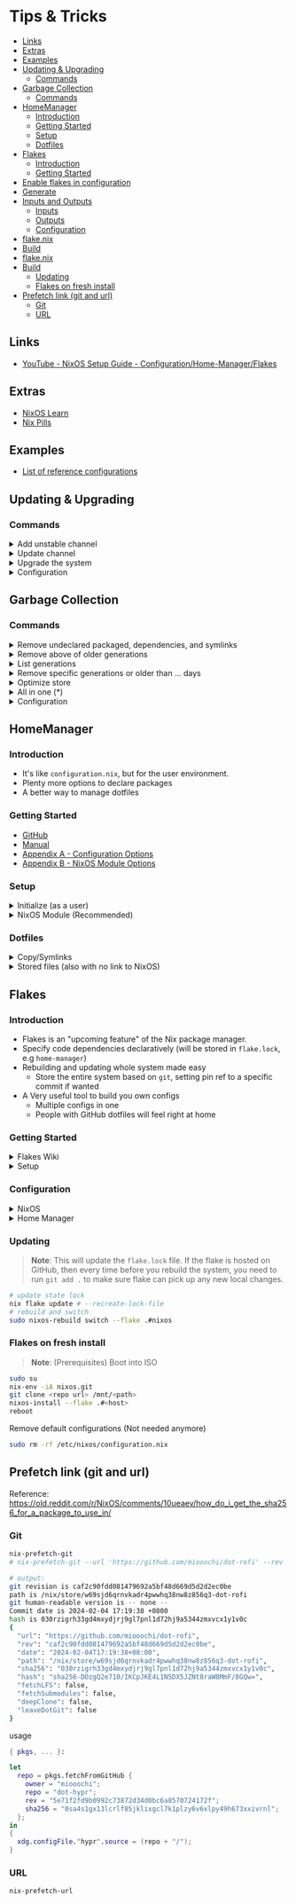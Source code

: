 # Tips & Tricks

<!-- vim-markdown-toc GFM -->

* [Links](#links)
* [Extras](#extras)
* [Examples](#examples)
* [Updating & Upgrading](#updating--upgrading)
  * [Commands](#commands)
* [Garbage Collection](#garbage-collection)
  * [Commands](#commands-1)
* [HomeManager](#homemanager)
  * [Introduction](#introduction)
  * [Getting Started](#getting-started)
  * [Setup](#setup)
  * [Dotfiles](#dotfiles)
* [Flakes](#flakes)
  * [Introduction](#introduction-1)
  * [Getting Started](#getting-started-1)
* [Enable flakes in configuration](#enable-flakes-in-configuration)
* [Generate](#generate)
* [Inputs and Outputs](#inputs-and-outputs)
  * [Inputs](#inputs)
  * [Outputs](#outputs)
  * [Configuration](#configuration)
* [flake.nix](#flakenix)
* [Build](#build)
* [flake.nix](#flakenix-1)
* [Build](#build-1)
  * [Updating](#updating)
  * [Flakes on fresh install](#flakes-on-fresh-install)
* [Prefetch link (git and url)](#prefetch-link-git-and-url)
  * [Git](#git)
  * [URL](#url)

<!-- vim-markdown-toc -->

## Links

- [YouTube - NixOS Setup Guide - Configuration/Home-Manager/Flakes](https://www.youtube.com/watch?v=AGVXJ-TIv3Y&t=2172s)

## Extras

- [NixOS Learn](https://nixos.org/learn.html)
- [Nix Pills](https://nixos.org/guides/nix-pills)

## Examples

- [List of reference configurations](https://nixos.wiki/wiki/Configuration_Collection)

## Updating & Upgrading

### Commands

<details><summary>Add unstable channel</summary>
</br>

```bash
sudo nix-channel --add https://nixos.org/channels/nixpkgs-unstable unstable
```

</details>

<details><summary>Update channel</summary>
</br>

```bash
sudo nix-channel --update
```

</details>

<details><summary>Upgrade the system</summary>
</br>

```bash
sudo nixos-rebuild switch --upgrade
```

</details>

<details><summary>Configuration</summary>
</br>

```nix
system.autoUpgrade = {
    enable = true;
    channel = "https://nixos.org/channels/nixos-unstable";
};
```

</details>

## Garbage Collection

### Commands

<details><summary>Remove undeclared packaged, dependencies, and symlinks</summary>
</br>

```bash
sudo nix-collect-garbage
```

</details>

<details><summary>Remove above of older generations</summary>
</br>

```bash
sudo nix-collect-garbage --delete-old
```

</details>

<details><summary>List generations</summary>
</br>

```bash
sudo nix-env --list-generations
```

</details>

<details><summary>Remove specific generations or older than ... days</summary>
</br>

```bash
sudo nix-env --delete-generations 14d
sudo nix-env --delete-generations 10 11
```

</details>

<details><summary>Optimize store</summary>
</br>

```bash
sudo nix-store --gc
```

</details>

<details><summary>All in one (*)</summary>
</br>

```bash
sudo nix-collect-garbage -d
```

</details>

<details><summary>Configuration</summary>
</br>

```nix
nix = {
  settings.auto-optimize-store = true;
  gc = {
    automatic = true;
    dates = "weekly";
    options = "--delete older-than 7d";
  };
};
```

</details>

## HomeManager

### Introduction

- It's like `configuration.nix`, but for the user environment.
- Plenty more options to declare packages
- A better way to manage dotfiles

### Getting Started

- [GitHub](https://github.com/nix-community/home-manager)
- [Manual](https://nix-community.github.io/home-manager/index.html)
- [Appendix A - Configuration Options](https://nix-community.github.io/home-manager/options.html)
- [Appendix B - NixOS Module Options](https://nix-community.github.io/home-manager/nixos-options.html)

### Setup

<details><summary>Initialize (as a user)</summary>
</br>

Add the home-manager channel

> **Warning**: Need to run with root privileges if you want to use the NixOS Module

```bash
# add
sudo nix-channel --add https://github.com/nix-community/home-manager/archive/release-23.11.tar.gz home-manager
# list
sudo nix-channel --list
# remove
sudo nix-channel --remove release-23.11.tar.gz
# update
sudo nix-channel --update
```

</details>

<details><summary>NixOS Module (Recommended)</summary>
</br>

Add to `configuration.nix`

```nix
# configuration.nix
let
  user = "kev";
in
{
  imports = [ <home-manager/nixos> ];

  users.users.${user} = {
    isNormalUser = true;
  }

  home-manager.users.${user} = { pkgs, ... }: {
    home.packages = [ pkgs.htop pkgs.httpie ];
  }
}
```

Alternatively, add to a separate `home.nix` file (Recommended)

```nix
# configuration.nix
let
  user = "kev";
in
{
  home-manager = {
    useGlobalPkgs = true;
    useUserPackages = true;
    users.${user} = import ./home.nix;
  };
}
```

```nix
# home.nix
{ config, pkgs, ... }:

let
  user = "kev";
in
{
  imports = [
    ./apps/app.nix # <- app-configs go here
  ];

  home.username = user;
  home.homeDirectory = "/home/${user}";
  home.stateVersion = "23.05";
  home.packages = with pkgs; [
    htop
    httpie
  ];
}
```

</details>

### Dotfiles

<details><summary>Copy/Symlinks</summary>
</br>

Migrate config files

```nix
#+BEGIN_SRC nix
home.file = {
  ".config/alacritty/alacritty.yml".text = ''
    {"font": {"bild": {"style":"Bold"}}}
  '';
};
#+END_SRC
```

</details>

<details><summary>Stored files (also with no link to NixOS)</summary>
</br>

```nix
#+BEGIN_SRC nix
home.file.".doom.d" = {
  source ./doom.d;
  recursive = true;
  onChange = builtins.readFile ./doom.sh; # <- run this script when there are changes made to ".doom.d"
};
home.file.".config/polybar/script/mic.sh" = { # <- copy source file to destination path
  source = ./mic.sh;
  executable = true;
}

#+END_SRC
```

</details>

## Flakes

### Introduction

- Flakes is an "upcoming feature" of the Nix package manager.
- Specify code dependencies declaratively (will be stored in `flake.lock`, e.g `home-manager`)
- Rebuilding and updating whole system made easy
  - Store the entire system based on `git`, setting pin ref to a specific commit if wanted
- A Very useful tool to build you own configs
  - Multiple configs in one
  - People with GitHub dotfiles will feel right at home

### Getting Started

<details><summary>Flakes Wiki</summary>
</br>

<https://nixos.wiki/wiki/Flakes>

</details>

<details><summary>Setup</summary>

## Enable flakes in configuration

```nix
# configuration.nix
#+BEGIN_SRC nix
nix = {
  package = pkgs.nixFlakes;
  extraOptions = "experimental-features = nix-command flakes";
};
#+END_SRC
```

## Generate

> **Note**: The following commands will generate a flake.nix and flake.lock file

```bash
# mkdir flake location
mkdir ~/flake; cd ~/flake
nix flake init
```

```nix
# flake.nix
{
  description = "A very basic flake";

  outputs = { self, nixpkgs }: {};
}
```

## Inputs and Outputs

### Inputs

Attribute set of all the dependencies used in in the flake

```nix
# flake.nix
#+BEGIN_SRC nix
{
  inputs = {
    nixpkgs.url = "github:nixos/nixpkgs/nixos-unstable";
  };
}
#+END_SRC
```

### Outputs

Functions of an argument that uses inputs for reference

- Configure what you imported
- Can be pretty much anything : packages / configurations / modules / etc ...

```nix
# flake.nix
#+BEGIN_SRC nix
{
  outputs = { self, nixpkgs }:
    let
      system = "x86_64-linux";
      pkgs = import nixpkgs {
        inherit system;
        config.allowUnfree = true;
      };
      lib = nixpkgs.lib;
    in {
      nixosConfigurations = {
        nixos = lib.nixosSystem {
          inherit system;
          modules = [ ./configuration.nix ];
        };
      };
  };
}
#+END_SRC
```

</details>

### Configuration

<details><summary>NixOS</summary>

## flake.nix

```nix
{
  inputs = {
    nixpkgs.url = "github:nixos/nixpkgs/nixos-unstable";
  };

  outputs = { self, nixpkgs }:
    let
      system = "x86_64-linux"
      pkgs = import nixpkgs {
        inherit system;
        config.allowUnfree = true
      };
      lib = nixpkgs.lib;
    in {
      nixosConfigurations = {
        nixos = lib.nixosSystem { # <- the configuration hostname is set to "nixos"
          inherit system;
          modules = [ ./configuration.nix ];
        };
      };
    };
}
```

## Build

> **Note**: `.(#)` will just build host found in the current location.

Copy config

```bash
cp -r /etc/nixos/* <flake_location>
# e.g
# cp -r /etc/nixos/* ~/flake
```

Build

```bash
sudo nixos-rebuild switch --flake .#nixos
```

> **Note**: `flake.lock` will be generated afterwards

</details>

<details><summary>Home Manager</summary>

## flake.nix

Configure inside nixosConfigurations

```nix
# flake.nix
{
  inputs = {
    ...
    home-manager = {
      url = github:nix-community/home-manager;
      inputs.nixpkgs.follows = "nixpkgs";
    };
  };

  outputs = { self, nixpkgs, home-manager, ... }:
    let
      ...
      user = "kev";
    in {
      nixosConfigurations = {
        nixos = lib.nixosSystem {
          inherit system;
          modules = [
            ./configuration.nix
            home-manager.nixosModules.home-manager {
              home-manager.useGlobalPkgs = true;
              home-manager.useUserPackages = true;
              home-manager.users.${user} = {
                imports = [ ./home.nix ];
              };
            }
          ];
        };
      };
    };
}
```

## Build

> **Note**: `.(#)` will just build the host found in the current location.

Copy config

```bash
cp -r /etc/nixos/* <flake_location>
# e.g
# cp -r /etc/nixos/* ~/flake
```

Build

```bash
sudo nixos-rebuild switch --flake .#nixos
```

> **Note**: `flake.lock` will be generated afterward

</details>

### Updating

> **Note**: This will update the `flake.lock` file. If the flake is hosted on GitHub, then every time before you rebuild the system, you need to run `git add .` to make sure flake can pick up any new local changes.

```bash
# update state lock
nix flake update # --recreate-lock-file
# rebuild and switch
sudo nixos-rebuild switch --flake .#nixos
```

### Flakes on fresh install

> **Note**: (Prerequisites) Boot into ISO

```bash
sudo su
nix-env -iA nixos.git
git clone <repo url> /mnt/<path>
nixos-install --flake .#<host>
reboot
```

Remove default configurations (Not needed anymore)

```bash
sudo rm -rf /etc/nixos/configuration.nix
```

## Prefetch link (git and url)

Reference: https://old.reddit.com/r/NixOS/comments/10ueaev/how_do_i_get_the_sha256_for_a_package_to_use_in/

### Git

```bash
nix-prefetch-git
# nix-prefetch-git --url 'https://github.com/miooochi/dot-rofi' --rev 'refs/heads/x1-carbon'

# output:
git revision is caf2c90fdd081479692a5bf48d669d5d2d2ec0be
path is /nix/store/w69sjd6qrnvkadr4pwwhq38nw8z856q3-dot-rofi
git human-readable version is -- none --
Commit date is 2024-02-04 17:19:38 +0800
hash is 030rzigrh33gd4mxydjrj9gl7pnl1d72hj9a5344zmxvcx1y1v0c
{
  "url": "https://github.com/miooochi/dot-rofi",
  "rev": "caf2c90fdd081479692a5bf48d669d5d2d2ec0be",
  "date": "2024-02-04T17:19:38+08:00",
  "path": "/nix/store/w69sjd6qrnvkadr4pwwhq38nw8z856q3-dot-rofi",
  "sha256": "030rzigrh33gd4mxydjrj9gl7pnl1d72hj9a5344zmxvcx1y1v0c",
  "hash": "sha256-DOzgQ2e710/IKCpJKE4L1N5DX5JZNt8raW8MmF/8GQw=",
  "fetchLFS": false,
  "fetchSubmodules": false,
  "deepClone": false,
  "leaveDotGit": false
}
```

usage

```nix
{ pkgs, ... }:

let
  repo = pkgs.fetchFromGitHub {
    owner = "miooochi";
    repo = "dot-hypr";
    rev = "5e71f2fd9b0992c73872d34d0bc6a8570724172f";
    sha256 = "0sa4s1gx13lcrlf85jklixgcl7k1plzy6v6xlpy49h673xxivrnl";
  };
in
{
  xdg.configFile."hypr".source = (repo + "/");
}
```

### URL

```bash
nix-prefetch-url
```
